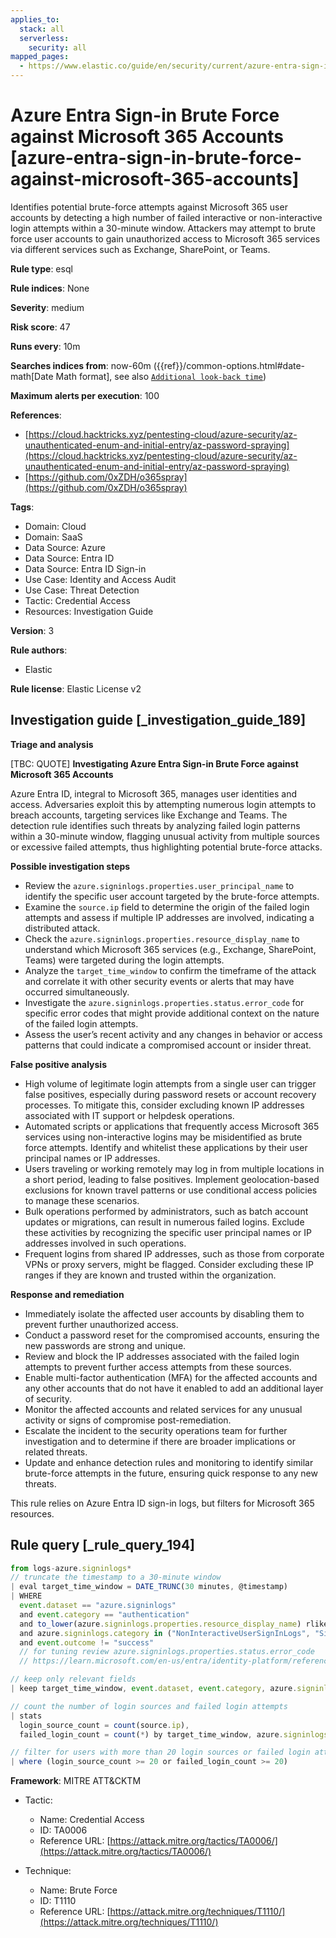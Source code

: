 ```yaml
---
applies_to:
  stack: all
  serverless:
    security: all
mapped_pages:
  - https://www.elastic.co/guide/en/security/current/azure-entra-sign-in-brute-force-against-microsoft-365-accounts.html
---
```


# Azure Entra Sign-in Brute Force against Microsoft 365 Accounts [azure-entra-sign-in-brute-force-against-microsoft-365-accounts]

Identifies potential brute-force attempts against Microsoft 365 user accounts by detecting a high number of failed interactive or non-interactive login attempts within a 30-minute window. Attackers may attempt to brute force user accounts to gain unauthorized access to Microsoft 365 services via different services such as Exchange, SharePoint, or Teams.

**Rule type**: esql

**Rule indices**: None

**Severity**: medium

**Risk score**: 47

**Runs every**: 10m

**Searches indices from**: now-60m ({{ref}}/common-options.html#date-math[Date Math format], see also [`Additional look-back time`](docs-content://solutions/security/detect-and-alert/create-detection-rule.md#rule-schedule))

**Maximum alerts per execution**: 100

**References**:

* [https://cloud.hacktricks.xyz/pentesting-cloud/azure-security/az-unauthenticated-enum-and-initial-entry/az-password-spraying](https://cloud.hacktricks.xyz/pentesting-cloud/azure-security/az-unauthenticated-enum-and-initial-entry/az-password-spraying)
* [https://github.com/0xZDH/o365spray](https://github.com/0xZDH/o365spray)

**Tags**:

* Domain: Cloud
* Domain: SaaS
* Data Source: Azure
* Data Source: Entra ID
* Data Source: Entra ID Sign-in
* Use Case: Identity and Access Audit
* Use Case: Threat Detection
* Tactic: Credential Access
* Resources: Investigation Guide

**Version**: 3

**Rule authors**:

* Elastic

**Rule license**: Elastic License v2

## Investigation guide [_investigation_guide_189]

**Triage and analysis**

[TBC: QUOTE]
**Investigating Azure Entra Sign-in Brute Force against Microsoft 365 Accounts**

Azure Entra ID, integral to Microsoft 365, manages user identities and access. Adversaries exploit this by attempting numerous login attempts to breach accounts, targeting services like Exchange and Teams. The detection rule identifies such threats by analyzing failed login patterns within a 30-minute window, flagging unusual activity from multiple sources or excessive failed attempts, thus highlighting potential brute-force attacks.

**Possible investigation steps**

* Review the `azure.signinlogs.properties.user_principal_name` to identify the specific user account targeted by the brute-force attempts.
* Examine the `source.ip` field to determine the origin of the failed login attempts and assess if multiple IP addresses are involved, indicating a distributed attack.
* Check the `azure.signinlogs.properties.resource_display_name` to understand which Microsoft 365 services (e.g., Exchange, SharePoint, Teams) were targeted during the login attempts.
* Analyze the `target_time_window` to confirm the timeframe of the attack and correlate it with other security events or alerts that may have occurred simultaneously.
* Investigate the `azure.signinlogs.properties.status.error_code` for specific error codes that might provide additional context on the nature of the failed login attempts.
* Assess the user’s recent activity and any changes in behavior or access patterns that could indicate a compromised account or insider threat.

**False positive analysis**

* High volume of legitimate login attempts from a single user can trigger false positives, especially during password resets or account recovery processes. To mitigate this, consider excluding known IP addresses associated with IT support or helpdesk operations.
* Automated scripts or applications that frequently access Microsoft 365 services using non-interactive logins may be misidentified as brute force attempts. Identify and whitelist these applications by their user principal names or IP addresses.
* Users traveling or working remotely may log in from multiple locations in a short period, leading to false positives. Implement geolocation-based exclusions for known travel patterns or use conditional access policies to manage these scenarios.
* Bulk operations performed by administrators, such as batch account updates or migrations, can result in numerous failed logins. Exclude these activities by recognizing the specific user principal names or IP addresses involved in such operations.
* Frequent logins from shared IP addresses, such as those from corporate VPNs or proxy servers, might be flagged. Consider excluding these IP ranges if they are known and trusted within the organization.

**Response and remediation**

* Immediately isolate the affected user accounts by disabling them to prevent further unauthorized access.
* Conduct a password reset for the compromised accounts, ensuring the new passwords are strong and unique.
* Review and block the IP addresses associated with the failed login attempts to prevent further access attempts from these sources.
* Enable multi-factor authentication (MFA) for the affected accounts and any other accounts that do not have it enabled to add an additional layer of security.
* Monitor the affected accounts and related services for any unusual activity or signs of compromise post-remediation.
* Escalate the incident to the security operations team for further investigation and to determine if there are broader implications or related threats.
* Update and enhance detection rules and monitoring to identify similar brute-force attempts in the future, ensuring quick response to any new threats.

This rule relies on Azure Entra ID sign-in logs, but filters for Microsoft 365 resources.


## Rule query [_rule_query_194]

```js
from logs-azure.signinlogs*
// truncate the timestamp to a 30-minute window
| eval target_time_window = DATE_TRUNC(30 minutes, @timestamp)
| WHERE
  event.dataset == "azure.signinlogs"
  and event.category == "authentication"
  and to_lower(azure.signinlogs.properties.resource_display_name) rlike "(.*)365(.*)"
  and azure.signinlogs.category in ("NonInteractiveUserSignInLogs", "SignInLogs")
  and event.outcome != "success"
  // for tuning review azure.signinlogs.properties.status.error_code
  // https://learn.microsoft.com/en-us/entra/identity-platform/reference-error-codes

// keep only relevant fields
| keep target_time_window, event.dataset, event.category, azure.signinlogs.properties.resource_display_name, azure.signinlogs.category, event.outcome, azure.signinlogs.properties.user_principal_name, source.ip

// count the number of login sources and failed login attempts
| stats
  login_source_count = count(source.ip),
  failed_login_count = count(*) by target_time_window, azure.signinlogs.properties.user_principal_name

// filter for users with more than 20 login sources or failed login attempts
| where (login_source_count >= 20 or failed_login_count >= 20)
```

**Framework**: MITRE ATT&CKTM

* Tactic:

    * Name: Credential Access
    * ID: TA0006
    * Reference URL: [https://attack.mitre.org/tactics/TA0006/](https://attack.mitre.org/tactics/TA0006/)

* Technique:

    * Name: Brute Force
    * ID: T1110
    * Reference URL: [https://attack.mitre.org/techniques/T1110/](https://attack.mitre.org/techniques/T1110/)



